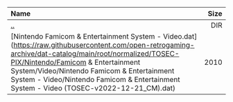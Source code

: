 |Name|Size|
|:---|---:|
|[..](../index.html)|DIR|
|[Nintendo Famicom & Entertainment System - Video.dat](https://raw.githubusercontent.com/open-retrogaming-archive/dat-catalog/main/root/normalized/TOSEC-PIX/Nintendo/Famicom & Entertainment System/Video/Nintendo Famicom & Entertainment System - Video/Nintendo Famicom & Entertainment System - Video (TOSEC-v2022-12-21_CM).dat)|2010|
